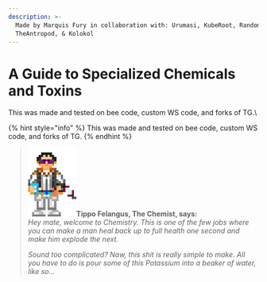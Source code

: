 ```yaml
---
description: >-
  Made by Marquis Fury in collaboration with: Urumasi, KubeRoot, RandomMalware,
  TheAntropod, & Kolokol
---
```


# A Guide to Specialized Chemicals and Toxins

This was made and tested on bee code, custom WS code, and forks of TG.\


{% hint style="info" %}
This was made and tested on bee code, custom WS code, and forks of TG.
{% endhint %}

> ![](.gitbook/assets/Untitled.png)**Tippo Felangus, The Chemist, says:**\
> _Hey mate, welcome to Chemistry. This is one of the few jobs where you can make a man heal back up to full health one second and make him explode the next._
>
> _Sound too complicated? Naw, this shit is really simple to make. All you have to do is pour some of this Potassium into a beaker of water, like so..._

